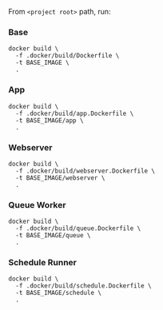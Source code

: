 From `<project root>` path, run:

### Base

```shell
docker build \
  -f .docker/build/Dockerfile \
  -t BASE_IMAGE \
  .
```

### App

```shell
docker build \
  -f .docker/build/app.Dockerfile \
  -t BASE_IMAGE/app \
  .
```

### Webserver

```shell
docker build \
  -f .docker/build/webserver.Dockerfile \
  -t BASE_IMAGE/webserver \
  .
```

### Queue Worker

```shell
docker build \
  -f .docker/build/queue.Dockerfile \
  -t BASE_IMAGE/queue \
  .
```

### Schedule Runner

```shell
docker build \
  -f .docker/build/schedule.Dockerfile \
  -t BASE_IMAGE/schedule \
  .
```
